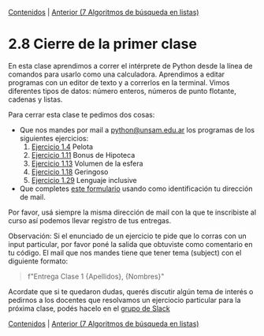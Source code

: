 [Contenidos](../Contenidos.md) \| [Anterior (7 Algoritmos de búsqueda en listas)](07_R_Busquedas.md)

# 2.8 Cierre de la primer clase

En esta clase aprendimos a correr el intérprete de Python desde la línea de comandos para usarlo como una calculadora. Aprendimos a editar programas con un editor de texto y a correrlos en la terminal. Vimos diferentes tipos de datos: número enteros, números de punto flotante, cadenas y listas.

Para cerrar esta clase te pedimos dos cosas:
* Que nos mandes por mail a <python@unsam.edu.ar> los programas de los siguientes ejercicios:
    1. [Ejercicio 1.4](../01_Introduccion/02_Hello_world.md#ejercicio-14-la-pelota-que-rebota) Pelota
    2. [Ejercicio 1.11](../01_Introduccion/03_Numeros.md#ejercicio-111-bonus) Bonus de Hipoteca
    3. [Ejercicio 1.13](../01_Introduccion/03_Numeros.md#ejercicio-113-el-volúmen-de-una-esfera) Volumen de la esfera
    4. [Ejercicio 1.18](../01_Introduccion/04_Strings.md#ejercicio-118-geringoso-rústico) Geringoso
    5. [Ejercicio 1.29](../01_Introduccion/05_Listas.md#ejercicio-129-traductor-al-lenguaje-inclusive) Lenguaje inclusive
* Que completes [este formulario](link) usando como identificación tu dirección de mail.
 

Por favor, usá siempre la misma dirección de mail con la que te inscribiste al curso así podemos llevar registro de tus entregas.

Observación: Si el enunciado de un ejercicio te pide que lo corras con un input particular, por favor poné la salida que obtuviste como comentario en tu código. El mail que nos mandes tiene que tener tema (subject) con el diguiente formato: 
> f"Entrega Clase 1 {Apellidos}, {Nombres}" 

Acordate que si te quedaron dudas, querés discutir algún tema de interés o pedirnos a los docentes que resolvamos un ejerciocio particular para la próxima clase, podés hacelo en el [grupo de Slack](../Slack.md)


[Contenidos](../Contenidos.md) \| [Anterior (7 Algoritmos de búsqueda en listas)](07_R_Busquedas.md)


